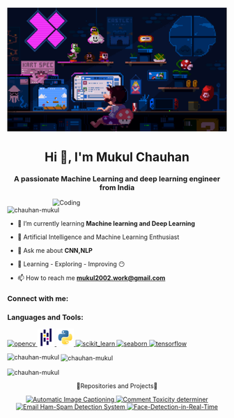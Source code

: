 ![logo](https://github.com/chauhan-mukul/chauhan-mukul/blob/main/225813708-98b745f2-7d22-48cf-9150-083f1b00d6c9.gif)
<h1 align="center">Hi 👋, I'm Mukul Chauhan</h1>
<h3 align="center">A passionate Machine Learning and deep learning engineer from India</h3>
<img align="right" alt="Coding" width="400" src="https://images.squarespace-cdn.com/content/v1/5769fc401b631bab1addb2ab/1541580611624-TE64QGKRJG8SWAIUS7NS/ke17ZwdGBToddI8pDm48kPoswlzjSVMM-SxOp7CV59BZw-zPPgdn4jUwVcJE1ZvWQUxwkmyExglNqGp0IvTJZamWLI2zvYWH8K3-s_4yszcp2ryTI0HqTOaaUohrI8PI6FXy8c9PWtBlqAVlUS5izpdcIXDZqDYvprRqZ29Pw0o/coding-freak.gif">

<p align="left"> <img src="https://komarev.com/ghpvc/?username=chauhan-mukul&label=Profile%20views&color=0e75b6&style=flat" alt="chauhan-mukul" /> </p>

- 🌱 I’m currently learning **Machine learning and Deep Learning**

- 👀 Artificial Intelligence and Machine Learning Enthusiast

- 💬 Ask me about **CNN,NLP**

- 🔭 Learning - Exploring - Improving 😶

- 📫 How to reach me **mukul2002.work@gmail.com**

<h3 align="left">Connect with me:</h3>
<p align="left">
</p>

<h3 align="left">Languages and Tools:</h3>
<p align="left"> <a href="https://opencv.org/" target="_blank" rel="noreferrer"> <img src="https://www.vectorlogo.zone/logos/opencv/opencv-icon.svg" alt="opencv" width="40" height="40"/> </a> <a href="https://pandas.pydata.org/" target="_blank" rel="noreferrer"> <img src="https://raw.githubusercontent.com/devicons/devicon/2ae2a900d2f041da66e950e4d48052658d850630/icons/pandas/pandas-original.svg" alt="pandas" width="40" height="40"/> </a> <a href="https://www.python.org" target="_blank" rel="noreferrer"> <img src="https://raw.githubusercontent.com/devicons/devicon/master/icons/python/python-original.svg" alt="python" width="40" height="40"/> </a> <a href="https://scikit-learn.org/" target="_blank" rel="noreferrer"> <img src="https://upload.wikimedia.org/wikipedia/commons/0/05/Scikit_learn_logo_small.svg" alt="scikit_learn" width="40" height="40"/> </a> <a href="https://seaborn.pydata.org/" target="_blank" rel="noreferrer"> <img src="https://seaborn.pydata.org/_images/logo-mark-lightbg.svg" alt="seaborn" width="40" height="40"/> </a> <a href="https://www.tensorflow.org" target="_blank" rel="noreferrer"> <img src="https://www.vectorlogo.zone/logos/tensorflow/tensorflow-icon.svg" alt="tensorflow" width="40" height="40"/> </a> </p>

<p><img align="left" src="https://github-readme-stats.vercel.app/api/top-langs?username=chauhan-mukul&show_icons=true&locale=en&layout=compact" alt="chauhan-mukul" /></p>

<p>&nbsp;<img align="center" src="https://github-readme-stats.vercel.app/api?username=chauhan-mukul&show_icons=true&locale=en" alt="chauhan-mukul" /></p>

<p><img align="center" src="https://github-readme-streak-stats.herokuapp.com/?user=chauhan-mukul&" alt="chauhan-mukul" /></p>
<!-- Repositories and Projects -->
<p align="center">📖Repositories and Projects📖</p>
<p align="center">
<a href="https://github.com/chauhan-mukul/Automatic_image_captioning">
<img src="https://github-readme-stats.vercel.app/api/pin/?username=chauhan-mukul&repo=Automatic_image_captioning&theme=radical" alt="Automatic Image Captioning" />
</a>
<a href="https://github.com/chauhan-mukul/Comment-toxicity-determiner">
<img src="https://github-readme-stats.vercel.app/api/pin/?username=chauhan-mukul&repo=Comment-toxicity-determiner&theme=radical"alt="Comment Toxicity determiner" />
</a>
<a href="https://github.com/chauhan-mukul/Alphabet-and-Number-recogniton">
<img src="https://github-readme-stats.vercel.app/api/pin/?username=chauhan-mukul&repo=Alphabet-and-Number-recogniton&theme=radical" alt="Email Ham-Spam Detection System" />
</a>
<a href="https://github.com/chauhan-mukul/Face-Detection-in-Real-Time">
<img src="https://github-readme-stats.vercel.app/api/pin/?username=chauhan-mukul&repo=Face-Detection-in-Real-Time&theme=radical" alt="Face-Detection-in-Real-Time" />
  
